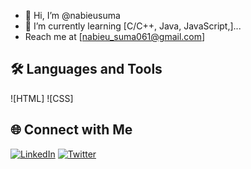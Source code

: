 - 👋 Hi, I’m @nabieusuma
- 🌱 I’m currently learning [C/C++, Java, JavaScript,]...
- Reach me at [nabieu_suma061@gmail.com]
## 🛠️ Languages and Tools
![HTML]
![CSS]
## 🌐 Connect with Me
[![LinkedIn](https://img.shields.io/badge/LinkedIn-0A66C2?style=for-the-badge&logo=linkedin&logoColor=white)](https://linkedin.com/in/your-linkedin)
[![Twitter](https://img.shields.io/badge/Twitter-1DA1F2?style=for-the-badge&logo=twitter&logoColor=white)](https://twitter.com/your-twitter)
<!---
nabieusuma/nabieusuma is a ✨ special ✨ repository because its `README.md` (this file) appears on your GitHub profile.
You can click the Preview link to take a look at your changes.
--->

